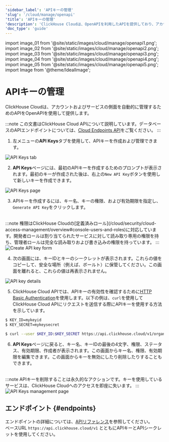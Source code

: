 ```yaml
---
'sidebar_label': 'APIキーの管理'
'slug': '/cloud/manage/openapi'
'title': 'APIキーの管理'
'description': 'ClickHouse Cloudは、OpenAPIを利用したAPIを提供しており、アカウントやサービスの側面をプログラムで管理することができます。'
'doc_type': 'guide'
---
```


import image_01 from '@site/static/images/cloud/manage/openapi1.png';
import image_02 from '@site/static/images/cloud/manage/openapi2.png';
import image_03 from '@site/static/images/cloud/manage/openapi3.png';
import image_04 from '@site/static/images/cloud/manage/openapi4.png';
import image_05 from '@site/static/images/cloud/manage/openapi5.png';
import Image from '@theme/IdealImage';


# APIキーの管理

ClickHouse Cloudは、アカウントおよびサービスの側面を自動的に管理するためのAPIをOpenAPIを使用して提供します。

:::note
この文書はClickHouse Cloud APIについて説明しています。データベースのAPIエンドポイントについては、[Cloud Endpoints API](/cloud/get-started/query-endpoints)をご覧ください。
:::

1. 左メニューの**API Keys**タブを使用して、APIキーを作成および管理できます。

  <Image img={image_01} size="sm" alt="API Keys tab" border/>

2. **API Keys**ページには、最初のAPIキーを作成するためのプロンプトが表示されます。最初のキーが作成された後は、右上の`New API Key`ボタンを使用して新しいキーを作成できます。

  <Image img={image_02} size="md" alt="API Keys page" border/>
  
3. APIキーを作成するには、キー名、キーの権限、および有効期限を指定し、`Generate API Key`をクリックします。
<br/>
:::note
権限はClickHouse Cloudの[定義済みロール](/cloud/security/cloud-access-management/overview#console-users-and-roles)に対応しています。開発者ロールは割り当てられたサービスに対して読み取り専用の権限を持ち、管理者ロールは完全な読み取りおよび書き込みの権限を持っています。
:::

  <Image img={image_03} size="md" alt="Create API key form" border/>

4. 次の画面には、キーIDとキーのシークレットが表示されます。これらの値をコピーして、安全な場所（例えば、ボールト）に保管してください。この画面を離れると、これらの値は再表示されません。

  <Image img={image_04} size="md" alt="API key details" border/>

5. ClickHouse Cloud APIでは、APIキーの有効性を確認するために[HTTP Basic Authentication](https://developer.mozilla.org/en-US/docs/Web/HTTP/Authentication)を使用します。以下の例は、`curl`を使用してClickHouse Cloud APIにリクエストを送信する際にAPIキーを使用する方法を示しています。

```bash
$ KEY_ID=mykeyid
$ KEY_SECRET=mykeysecret

$ curl --user $KEY_ID:$KEY_SECRET https://api.clickhouse.cloud/v1/organizations
```

6. **API Keys**ページに戻ると、キー名、キーIDの最後の4文字、権限、ステータス、有効期限、作成者が表示されます。この画面からキー名、権限、有効期限を編集できます。この画面からキーを無効にしたり削除したりすることもできます。
<br/>
:::note
APIキーを削除することは永久的なアクションです。キーを使用しているサービスは、ClickHouse Cloudへのアクセスを即座に失います。
:::

  <Image img={image_05} size="md" alt="API Keys management page" border/>

## エンドポイント {#endpoints}

エンドポイントの詳細については、[APIリファレンス](https://clickhouse.com/docs/cloud/manage/api/swagger)を参照してください。  
ベースURL `https://api.clickhouse.cloud/v1` とともにAPIキーとAPIシークレットを使用してください。
